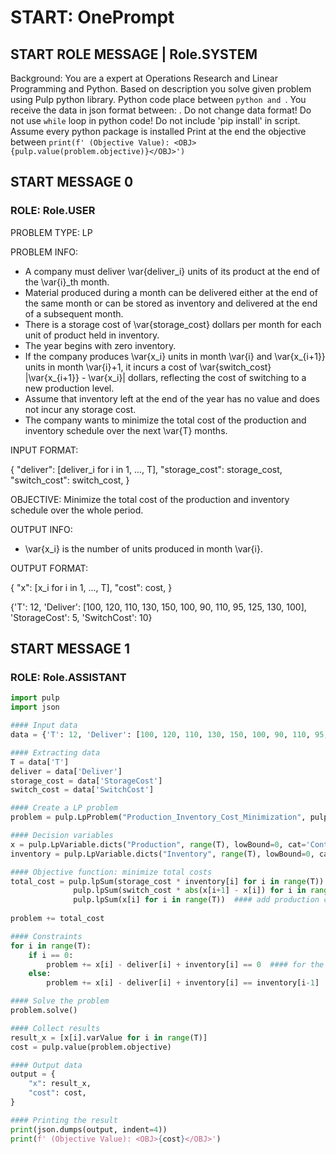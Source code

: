 # START: OnePrompt 
## START ROLE MESSAGE | Role.SYSTEM 
Background: You are a expert at Operations Research and Linear Programming and Python. Based on description you solve given problem using Pulp python library. Python code place between ```python and ```. You receive the data in json format between: <DATA></DATA>. Do not change data format! Do not use `while` loop in python code! Do not include 'pip install' in script. Assume every python package is installed Print at the end the objective between <OBJ></OBJ> `print(f' (Objective Value): <OBJ>{pulp.value(problem.objective)}</OBJ>')`  
## START MESSAGE 0 
### ROLE: Role.USER
<DESCRIPTION>
PROBLEM TYPE: LP

PROBLEM INFO: 
- A company must deliver \var{deliver_i} units of its product at the end of the \var{i}_th month.
- Material produced during a month can be delivered either at the end of the same month or can be stored as inventory and delivered at the end of a subsequent month.
- There is a storage cost of \var{storage_cost} dollars per month for each unit of product held in inventory. 
- The year begins with zero inventory. 
- If the company produces \var{x_i} units in month \var{i} and \var{x_{i+1}} units in month \var{i}+1, it incurs a cost of \var{switch_cost} |\var{x_{i+1}} - \var{x_i}|  dollars, reflecting the cost of switching to a new production level. 
- Assume that inventory left at the end of the year has no value and does not incur any storage cost.
- The company wants to minimize the total cost of the production and inventory schedule over the next \var{T} months.

INPUT FORMAT: 

{
    "deliver": [deliver_i for i in 1, ..., T],
    "storage_cost": storage_cost,
    "switch_cost": switch_cost,
}

OBJECTIVE: Minimize the total cost of the production and inventory schedule over the whole period.

OUTPUT INFO:

- \var{x_i} is the number of units produced in month \var{i}.

OUTPUT FORMAT:

{
    "x": [x_i for i in 1, ..., T],
    "cost": cost,
}

</DESCRIPTION>
<DATA>
{'T': 12, 'Deliver': [100, 120, 110, 130, 150, 100, 90, 110, 95, 125, 130, 100], 'StorageCost': 5, 'SwitchCost': 10}</DATA>


## START MESSAGE 1 
### ROLE: Role.ASSISTANT
```python
import pulp
import json

#### Input data
data = {'T': 12, 'Deliver': [100, 120, 110, 130, 150, 100, 90, 110, 95, 125, 130, 100], 'StorageCost': 5, 'SwitchCost': 10}

#### Extracting data
T = data['T']
deliver = data['Deliver']
storage_cost = data['StorageCost']
switch_cost = data['SwitchCost']

#### Create a LP problem
problem = pulp.LpProblem("Production_Inventory_Cost_Minimization", pulp.LpMinimize)

#### Decision variables
x = pulp.LpVariable.dicts("Production", range(T), lowBound=0, cat='Continuous')
inventory = pulp.LpVariable.dicts("Inventory", range(T), lowBound=0, cat='Continuous')

#### Objective function: minimize total costs
total_cost = pulp.lpSum(storage_cost * inventory[i] for i in range(T)) + \
              pulp.lpSum(switch_cost * abs(x[i+1] - x[i]) for i in range(T - 1)) + \
              pulp.lpSum(x[i] for i in range(T))  #### add production cost, if any
              
problem += total_cost

#### Constraints
for i in range(T):
    if i == 0:
        problem += x[i] - deliver[i] + inventory[i] == 0  #### for the first month
    else:
        problem += x[i] - deliver[i] + inventory[i] == inventory[i-1]  #### inventory carries over

#### Solve the problem
problem.solve()

#### Collect results
result_x = [x[i].varValue for i in range(T)]
cost = pulp.value(problem.objective)

#### Output data
output = {
    "x": result_x,
    "cost": cost,
}

#### Printing the result
print(json.dumps(output, indent=4))
print(f' (Objective Value): <OBJ>{cost}</OBJ>')
```

